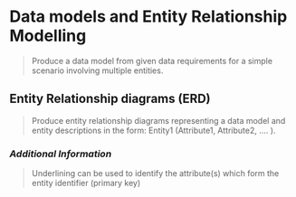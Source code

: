 # Data models and Entity Relationship Modelling

> Produce a data model from given data
> requirements for a simple scenario involving
> multiple entities.

## Entity Relationship diagrams (ERD)

> Produce entity relationship diagrams representing
> a data model and entity descriptions in the form:
> Entity1 (Attribute1, Attribute2, .... ).

### *Additional Information*
> Underlining can be used to identify the attribute(s)
> which form the entity identifier (primary key)
